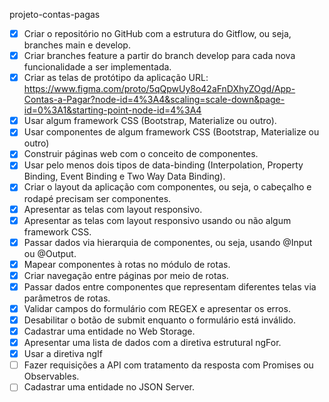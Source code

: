 projeto-contas-pagas

- [x] Criar o repositório no GitHub com a estrutura do Gitflow, ou seja, branches main e develop.
- [x] Criar branches feature a partir do branch develop para cada nova funcionalidade a ser implementada.
- [x] Criar as telas de protótipo da aplicação
      URL: https://www.figma.com/proto/5qQpwUy8o42aFnDXhyZOgd/App-Contas-a-Pagar?node-id=4%3A4&scaling=scale-down&page-id=0%3A1&starting-point-node-id=4%3A4
- [x] Usar algum framework CSS (Bootstrap, Materialize ou outro).
- [x] Usar componentes de algum framework CSS (Bootstrap, Materialize ou outro)
- [x] Construir páginas web com o conceito de componentes.
- [x] Usar pelo menos dois tipos de data-binding (Interpolation, Property Binding, Event Binding e Two Way Data Binding).
- [x] Criar o layout da aplicação com componentes, ou seja, o cabeçalho e rodapé precisam ser componentes.
- [x] Apresentar as telas com layout responsivo.
- [x] Apresentar as telas com layout responsivo usando ou não algum framework CSS.
- [x] Passar dados via hierarquia de componentes, ou seja, usando @Input ou @Output.
- [x] Mapear componentes à rotas no módulo de rotas.
- [x] Criar navegação entre páginas por meio de rotas.
- [x] Passar dados entre componentes que representam diferentes telas via parâmetros de rotas.
- [x] Validar campos do formulário com REGEX e apresentar os erros.
- [x] Desabilitar o botão de submit enquanto o formulário está inválido.
- [x] Cadastrar uma entidade no Web Storage.
- [x] Apresentar uma lista de dados com a diretiva estrutural ngFor.
- [x] Usar a diretiva ngIf
- [ ] Fazer requisições a API com tratamento da resposta com Promises ou Observables.
- [ ] Cadastrar uma entidade no JSON Server.
